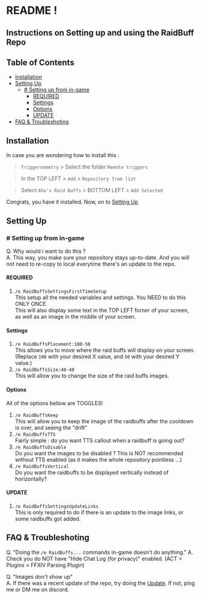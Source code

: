 <h1>README !</h1>
<h2> Instructions on Setting up and using the RaidBuff Repo </h2>
<h2> Table of Contents </h2>

- [Installation](#installation)
- [Setting Up](#setting-up)
  - [# Setting up from in-game](#-setting-up-from-in-game)
    - [REQUIRED](#required)
    - [Settings](#settings)
    - [Options](#options)
    - [UPDATE](#update)
- [FAQ & Troubleshoting](#faq--troubleshoting)
## Installation
In case you are wondering how to install this : 

> `Triggernometry` > Select the folder `Remote triggers`  

> In the TOP LEFT > `Add` > `Repository from list`  

> Select `Aho's Raid Buffs` > BOTTOM LEFT > `Add Selected`  

Congrats, you have it installed. Now, on to [Setting Up](#Setup)  
## Setting Up
### # Setting up from in-game
Q. Why would i want to do this ?  
A. This way, you make sure your repository stays up-to-date. And you will not need to re-copy to local everytime there's an update to the repo.  
#### REQUIRED
1. `/e RaidBuffsSettingsFirstTimeSetup`  
This setup all the needed variables and settings. You NEED to do this ONLY ONCE.  
This will also display some text in the TOP LEFT forner of your screen, as well as an image in the middle of your screen.  
#### Settings
1. `/e RaidBuffsPlacement:100-50`  
This allows you to move where the raid buffs will display on your screen. (Replace `100` with your desired X value, and `50` with your desired Y value.)  
1. `/e RaidBuffsSize:40-40`  
This will allow you to change the size of the raid buffs images.  
#### Options
All of the options bellow are TOGGLES!
1. `/e RaidBuffsKeep`  
This will allow you to keep the image of the raidbuffs after the cooldown is over, and seeing the "drift"
2. `/e RaidBuffsTTS`  
Fairly simple : do you want TTS callout when a raidbuff is going out?
3. `/e RaidBuffsDisable`  
Do you want the images to be disabled ? This is NOT recommended without TTS enabled (as it makes the whole repository pointless ...)
4. `/e RaidBuffsVertical`  
Do you want the raidbuffs to be displayed vertically instead of horizontally?  

#### UPDATE
1. `/e RaidBuffsSettingsUpdateLinks`  
This is only required to do if there is an update to the image links, or some raidbuffs got added. 

## FAQ & Troubleshoting

Q. "Doing the `/e RaidBuffs...` commands in-game doesn't do anything."
A. Check you do NOT have "Hide Chat Log (for privacy)" enabled. (ACT > Plugins > FFXIV Parsing Plugin)  

Q. "Images don't show up"  
A. If there was a recent update of the repo, try doing the [Update](#update). If not, ping me or DM me on discord.